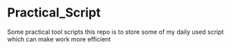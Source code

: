 # Practical_Script
Some practical tool scripts
this repo is to store some of my daily used script which can make work more
efficient
